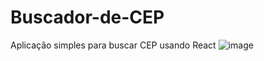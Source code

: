 # Buscador-de-CEP
Aplicação simples para buscar CEP usando React
![image](https://github.com/Mari2213/Buscador-de-CEP/assets/85141695/d05b14ce-334a-439a-9448-b74522334a7f)
